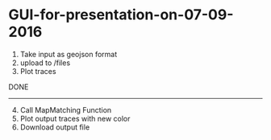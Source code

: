 # GUI-for-presentation-on-07-09-2016
1. Take input as geojson format
2. upload to /files
3. Plot traces

DONE
*********************


4. Call MapMatching Function
5. Plot output traces with new color
6. Download output file
